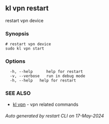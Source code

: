 ## kl vpn restart

restart vpn device

### Synopsis

```
# restart vpn device
sudo kl vpn start
```

### Options

```
  -h, --help      help for restart
  -v, --verbose   run in debug mode
  -h, --help   help for restart
```

### SEE ALSO

* [kl vpn](kl_vpn.md)  - vpn related commands

###### Auto generated by restart CLI on 17-May-2024
